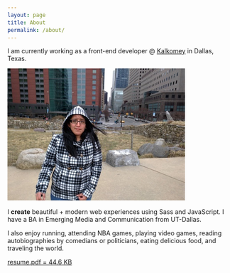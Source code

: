 ```yaml
---
layout: page
title: About
permalink: /about/
---
```

  <div class="row">
    <div class="col-xs-12 text-center">
      <p class="text-headline">I am currently working as a front-end developer @ <a href="http://www.kalkomey.com/" target="_blank"><u>Kalkomey</u></a> in Dallas, Texas.</p>
    </div>
  </div>
  <section class="row">
    <div class="col-sm-5 col-xs-12">
      <div>
        <img src="/assets/cindy-about.jpg" alt="Cindy Juarez" class="top-space"/>
      </div>
    </div>
    <div class="col-sm-7 col-xs-12">
      <p class="text-block top-space">I <strong class="text-pink">create</strong> beautiful + modern web experiences using Sass and JavaScript. I have a BA in Emerging Media and Communication from UT-Dallas.</p>
      <p class="text-block">I also enjoy running, attending NBA games, playing video games, reading autobiographies by comedians or politicians, eating delicious food, and traveling the world.</p>
    </div>
  </section>
  <div class="row">
    <div class="col-sm-5 col-xs-12">
      <p class="text-center">
        <a href="/assets/web-resume.pdf" target="_blank" class="btn btn-blue">resume.pdf = 44.6 KB</a>
      </p>
    </div>
    <div class="col-sm-7 col-xs-12">
      <div class="text-center">
        <a href="http://dribbble.com/sceendy" target="_blank" class="btn-social dribbble"><i class="fa fa-dribbble"></i></a>
        <a href="https://github.com/sceendy" target="_blank" class="btn-social github" style="background: #000;"><i class="fa fa-github"></i></a>
        <a href="http://codepen.io/sceendy/" target="_blank" class="btn-social codepen" style="background: #76daff;"><i class="fa fa-codepen"></i></a>
        <a href="https://www.linkedin.com/in/sceendy" target="_blank" class="btn-social linkedin" style="background: #006fa6"><i class="fa fa-linkedin"></i></a>
      </div>
    </div>
  </div>
